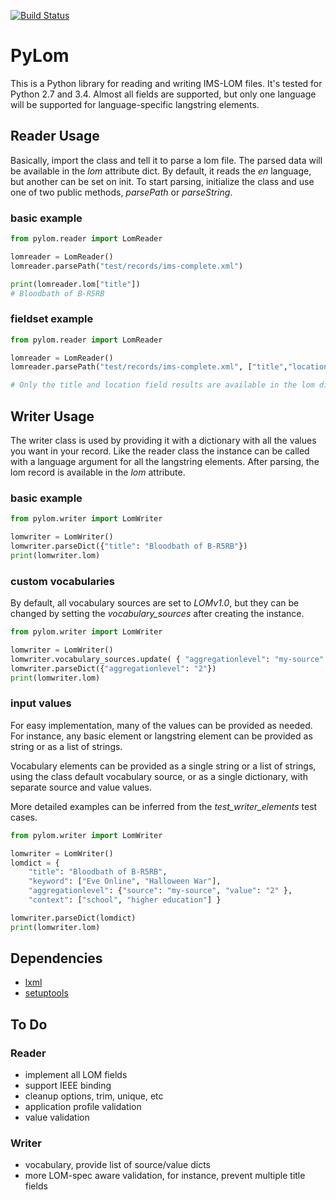 [![Build Status](https://travis-ci.org/kennisnet/pylom.svg?branch=master)](https://travis-ci.org/kennisnet/pylom)

# PyLom
This is a Python library for reading and writing IMS-LOM files. It's tested for Python 2.7 and 3.4.
Almost all fields are supported, but only one language will be supported for language-specific langstring elements.

## Reader Usage
Basically, import the class and tell it to parse a lom file. The parsed data will be available in the *lom* attribute dict.
By default, it reads the *en* language, but another can be set on init.
To start parsing, initialize the class and use one of two public methods, *parsePath* or *parseString*.

### basic example
```python
from pylom.reader import LomReader

lomreader = LomReader()
lomreader.parsePath("test/records/ims-complete.xml")

print(lomreader.lom["title"])
# Bloodbath of B-R5RB
```

### fieldset example
```python
from pylom.reader import LomReader

lomreader = LomReader()
lomreader.parsePath("test/records/ims-complete.xml", ["title","location"])

# Only the title and location field results are available in the lom dict
```

## Writer Usage
The writer class is used by providing it with a dictionary with all the values you want in your record. Like the reader class
the instance can be called with a language argument for all the langstring elements. After parsing, the lom record is available
in the *lom* attribute.

### basic example
```python
from pylom.writer import LomWriter

lomwriter = LomWriter()
lomwriter.parseDict({"title": "Bloodbath of B-R5RB"})
print(lomwriter.lom)
```

### custom vocabularies
By default, all vocabulary sources are set to *LOMv1.0*, but they can be changed by setting the *vocabulary_sources* after
creating the instance.

```python
from pylom.writer import LomWriter

lomwriter = LomWriter()
lomwriter.vocabulary_sources.update( { "aggregationlevel": "my-source" } )
lomwriter.parseDict({"aggregationlevel": "2"})
print(lomwriter.lom)
```

### input values
For easy implementation, many of the values can be provided as needed. For instance, any basic element or langstring element
can be provided as string or as a list of strings.

Vocabulary elements can be provided as a single string or a list of strings, using the class default vocabulary source, or as
a single dictionary, with separate source and value values.

More detailed examples can be inferred from the *test_writer_elements* test cases.

```python
from pylom.writer import LomWriter

lomwriter = LomWriter()
lomdict = {
    "title": "Bloodbath of B-R5RB",
    "keyword": ["Eve Online", "Halloween War"],
    "aggregationlevel": {"source": "my-source", "value": "2" },
    "context": ["school", "higher education"] }

lomwriter.parseDict(lomdict)
print(lomwriter.lom)
```

## Dependencies
- [lxml](http://lxml.de/)
- [setuptools](https://github.com/pypa/setuptools)

## To Do
### Reader
- implement all LOM fields
- support IEEE binding
- cleanup options, trim, unique, etc
- application profile validation
- value validation

### Writer
- vocabulary, provide list of source/value dicts
- more LOM-spec aware validation, for instance, prevent multiple title fields
